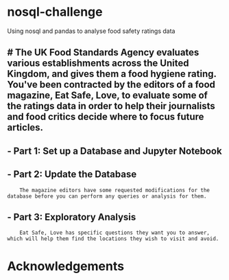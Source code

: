 # nosql-challenge
Using nosql and pandas to analyse food safety ratings data

## # The UK Food Standards Agency evaluates various establishments across the United Kingdom, and gives them a food hygiene rating. You've been contracted by the editors of a food magazine, Eat Safe, Love, to evaluate some of the ratings data in order to help their journalists and food critics decide where to focus future articles.

## - Part 1: Set up a Database and Jupyter Notebook
        
## - Part 2: Update the Database
        The magazine editors have some requested modifications for the database before you can perform any queries or analysis for them. 
        
## - Part 3: Exploratory Analysis
        Eat Safe, Love has specific questions they want you to answer, which will help them find the locations they wish to visit and avoid.
        
# Acknowledgements



